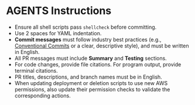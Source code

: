 # AGENTS Instructions

- Ensure all shell scripts pass `shellcheck` before committing.
- Use 2 spaces for YAML indentation.
- **Commit messages** must follow industry best practices (e.g., [Conventional Commits](https://www.conventionalcommits.org/) or a clear, descriptive style), and must be written in English.
- All PR messages must include **Summary** and **Testing** sections.
- For code changes, provide file citations. For program output, provide terminal citations.
- PR titles, descriptions, and branch names must be in English.
- When updating deployment or deletion scripts to use new AWS permissions, also update their permission checks to validate the corresponding actions.

